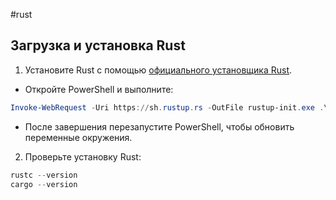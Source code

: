 #rust

## Загрузка и установка Rust

1. Установите Rust с помощью [официального установщика Rust](https://rustup.rs/).

- Откройте PowerShell и выполните:
```powershell
Invoke-WebRequest -Uri https://sh.rustup.rs -OutFile rustup-init.exe .\rustup-init.exe
```
- После завершения перезапустите PowerShell, чтобы обновить переменные окружения.

2. Проверьте установку Rust:

```powershell
rustc --version 
cargo --version
```

